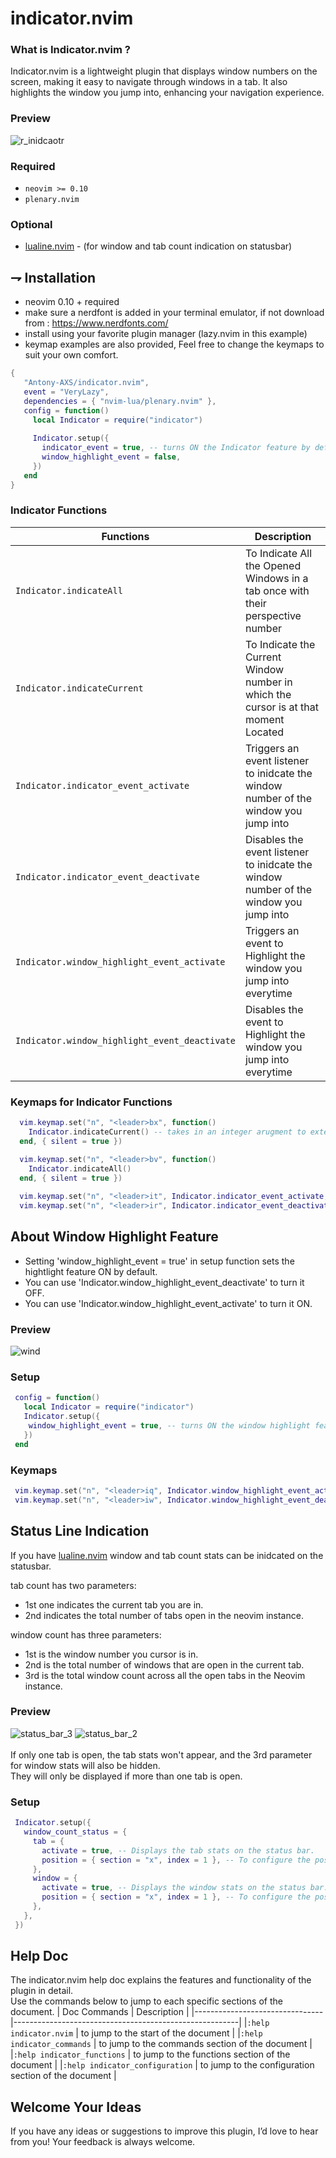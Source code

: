 # indicator.nvim

### What is Indicator.nvim ?
Indicator.nvim is a lightweight plugin that displays window numbers on the screen, 
making it easy to navigate through windows in a tab. 
It also highlights the window you jump into, enhancing your navigation experience.

### Preview

![r_inidcaotr](https://github.com/user-attachments/assets/cff899b1-3650-452f-85f6-c1d14d569e6c)

### Required

-   `neovim >= 0.10`
-   `plenary.nvim`

### Optional

-   [lualine.nvim](https://github.com/nvim-lualine/lualine.nvim) - (for window and tab count indication on statusbar)


## ⇁ Installation
* neovim 0.10 + required
* make sure a nerdfont is added in your terminal emulator, if not download from : https://www.nerdfonts.com/
* install using your favorite plugin manager (lazy.nvim in this example)
* keymap examples are also provided, Feel free to change the keymaps to suit your own comfort.

```lua
{
   "Antony-AXS/indicator.nvim",
   event = "VeryLazy",
   dependencies = { "nvim-lua/plenary.nvim" },
   config = function()
     local Indicator = require("indicator")
     
     Indicator.setup({
       indicator_event = true, -- turns ON the Indicator feature by default
       window_highlight_event = false,
     })
   end
}
```
### Indicator Functions

| Functions                                     | Description                                                                           |
|-----------------------------------------------|---------------------------------------------------------------------------------------|
| `Indicator.indicateAll`                       | To Indicate All the Opened Windows in a tab once with their perspective number        |
| `Indicator.indicateCurrent`                   | To Indicate the Current Window number in which the cursor is at that moment Located   |
| `Indicator.indicator_event_activate`          | Triggers an event listener to inidcate the window number of the window you jump into  |
| `Indicator.indicator_event_deactivate`        | Disables the event listener to inidcate the window number of the window you jump into |
| `Indicator.window_highlight_event_activate`   | Triggers an event to Highlight the window you jump into everytime                     |
| `Indicator.window_highlight_event_deactivate` | Disables the event to Highlight the window you jump into everytime                    |


### Keymaps for Indicator Functions

```lua
  vim.keymap.set("n", "<leader>bx", function()
  	Indicator.indicateCurrent() -- takes in an integer arugment to extend the indicator display time
  end, { silent = true })

  vim.keymap.set("n", "<leader>bv", function()
  	Indicator.indicateAll()
  end, { silent = true })
  
  vim.keymap.set("n", "<leader>it", Indicator.indicator_event_activate, {})
  vim.keymap.set("n", "<leader>ir", Indicator.indicator_event_deactivate, {})
```


## About Window Highlight Feature
* Setting 'window_highlight_event = true' in setup function sets the hightlight feature ON by default.
* You can use 'Indicator.window_highlight_event_deactivate' to turn it OFF.
* You can use 'Indicator.window_highlight_event_activate' to turn it ON.

### Preview
![wind](https://github.com/user-attachments/assets/f6a1a127-69a9-486e-8e2e-4e8f412c8c7a)


### Setup
```lua
 config = function()
   local Indicator = require("indicator")
   Indicator.setup({
    window_highlight_event = true, -- turns ON the window highlight feature by default
   })
 end
```

### Keymaps
```lua
 vim.keymap.set("n", "<leader>iq", Indicator.window_highlight_event_activate, {})
 vim.keymap.set("n", "<leader>iw", Indicator.window_highlight_event_deactivate, {})
```
## Status Line Indication
If you have [lualine.nvim](https://github.com/nvim-lualine/lualine.nvim) window and tab count stats can be inidcated on the statusbar.

tab count has two parameters:
  * 1st one indicates the current tab you are in.
  * 2nd indicates the total number of tabs open in the neovim instance.

window count has three parameters:
  * 1st is the window number you cursor is in.
  * 2nd is the total number of windows that are open in the current tab.
  * 3rd is the total window count across all the open tabs in the Neovim instance.

### Preview
![status_bar_3](https://github.com/user-attachments/assets/7caf6268-9e3b-48cf-bf27-28f3d485e88f)
![status_bar_2](https://github.com/user-attachments/assets/af12c04f-e6f4-4313-bd7e-f5be55d05d18) <br><br>
If only one tab is open, the tab stats won't appear, and the 3rd parameter for window stats will also be hidden.<br>
They will only be displayed if more than one tab is open.<br>

### Setup
```lua
 Indicator.setup({
   window_count_status = {
 	 tab = {
 	   activate = true, -- Displays the tab stats on the status bar.
 	   position = { section = "x", index = 1 }, -- To configure the position of the tab stats.
 	 },
 	 window = {
 	   activate = true, -- Displays the window stats on the status bar.
 	   position = { section = "x", index = 1 }, -- To configure the position of the window stats.
 	 },
   },
 })
```

## Help Doc
The indicator.nvim help doc explains the features and functionality of the plugin in detail.<br>
Use the commands below to jump to each specific sections of the document.
| Doc Commands                   | Description                                            |
|--------------------------------|--------------------------------------------------------|
|`:help indicator.nvim`          | to jump to the start of the document                   | 
|`:help indicator_commands`      | to jump to the commands section of the document        |
|`:help indicator_functions`     | to jump to the functions section of the document       |
|`:help indicator_configuration` | to jump to the configuration section of the document   |

## Welcome Your Ideas
If you have any ideas or suggestions to improve this plugin, I’d love to hear from you! Your feedback is always welcome.
